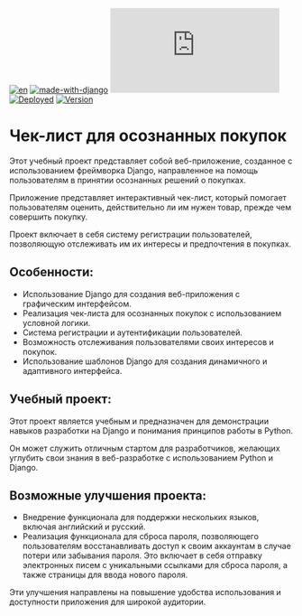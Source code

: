 [![en](https://img.shields.io/badge/lang-en-blue.svg)](/README.md)
[![made-with-django](https://img.shields.io/badge/Made%20with-Django-darkgreen.svg)](https://www.djangoproject.com/)
[![GitHub license](https://badgen.net/github/license/Naereen/Strapdown.js)](https://github.com/italian/conscious_purchases_django/blob/main/LICENSE)
[![Deployed](https://img.shields.io/badge/Deployed-on%20Railway-navy)](https://conscious-purchases.up.railway.app)
[![Version](https://img.shields.io/badge/version-0.1-navy)]()

# Чек-лист для осознанных покупок

Этот учебный проект представляет собой веб-приложение, созданное с использованием фреймворка Django, направленное на помощь пользователям в принятии осознанных решений о покупках.

Приложение представляет интерактивный чек-лист, который помогает пользователям оценить, действительно ли им нужен товар, прежде чем совершить покупку.

Проект включает в себя систему регистрации пользователей, позволяющую отслеживать им их интересы и предпочтения в покупках.

## Особенности:

- Использование Django для создания веб-приложения с графическим интерфейсом.
- Реализация чек-листа для осознанных покупок с использованием условной логики.
- Система регистрации и аутентификации пользователей.
- Возможность отслеживания пользователями своих интересов и покупок.
- Использование шаблонов Django для создания динамичного и адаптивного интерфейса.

## Учебный проект:

Этот проект является учебным и предназначен для демонстрации навыков разработки на Django и понимания принципов работы в Python.

Он может служить отличным стартом для разработчиков, желающих углубить свои знания в веб-разработке с использованием Python и Django.

## Возможные улучшения проекта:

- Внедрение функционала для поддержки нескольких языков, включая английский и русский.
- Реализация функционала для сброса пароля, позволяющего пользователям восстанавливать доступ к своим аккаунтам в случае потери или забывания пароля. Это включает в себя отправку электронных писем с уникальными ссылками для сброса пароля, а также страницы для ввода нового пароля.

Эти улучшения направлены на повышение удобства использования и доступности приложения для широкой аудитории.